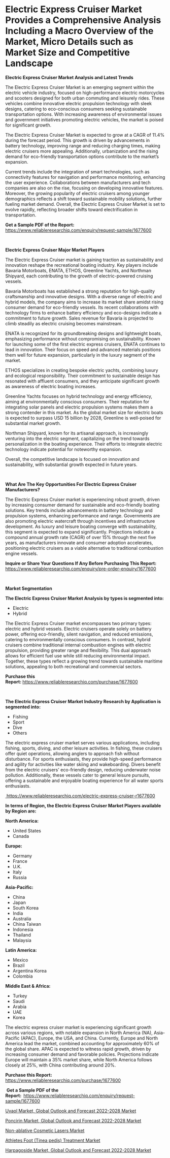 <p><h1>Electric Express Cruiser Market Provides a Comprehensive Analysis Including a Macro Overview of the Market, Micro Details such as Market Size and Competitive Landscape</h1></p><p><strong>Electric Express Cruiser Market Analysis and Latest Trends</strong></p>
<p><p>The Electric Express Cruiser Market is an emerging segment within the electric vehicle industry, focused on high-performance electric motorcycles and scooters designed for both urban commuting and leisurely rides. These vehicles combine innovative electric propulsion technology with sleek designs, catering to eco-conscious consumers seeking sustainable transportation options. With increasing awareness of environmental issues and government initiatives promoting electric vehicles, the market is poised for significant growth.</p><p>The Electric Express Cruiser Market is expected to grow at a CAGR of 11.4% during the forecast period. This growth is driven by advancements in battery technology, improving range and reducing charging times, making electric cruisers more appealing. Additionally, urbanization and the rising demand for eco-friendly transportation options contribute to the market’s expansion.</p><p>Current trends include the integration of smart technologies, such as connectivity features for navigation and performance monitoring, enhancing the user experience. Collaborations between manufacturers and tech companies are also on the rise, focusing on developing innovative features. Moreover, the growing popularity of electric cruisers among younger demographics reflects a shift toward sustainable mobility solutions, further fueling market demand. Overall, the Electric Express Cruiser Market is set to evolve rapidly, reflecting broader shifts toward electrification in transportation.</p></p>
<p><strong>Get a Sample PDF of the Report:&nbsp;</strong> <a href="https://www.reliableresearchiq.com/enquiry/request-sample/1677600?utm_campaign=1106&utm_medium=2&utm_source=Github&utm_content=ia&utm_term=14102024&utm_id=electric-express-cruiser">https://www.reliableresearchiq.com/enquiry/request-sample/1677600</a></p>
<p>&nbsp;</p>
<p><strong>Electric Express Cruiser Major Market Players</strong></p>
<p><p>The Electric Express Cruiser market is gaining traction as sustainability and innovation reshape the recreational boating industry. Key players include Bavaria Motorboats, ENATA, ETHOS, Greenline Yachts, and Northman Shipyard, each contributing to the growth of electric-powered cruising vessels.</p><p>Bavaria Motorboats has established a strong reputation for high-quality craftsmanship and innovative designs. With a diverse range of electric and hybrid models, the company aims to increase its market share amidst rising consumer demand for eco-friendly vessels. Its recent collaborations with technology firms to enhance battery efficiency and eco-designs indicate a commitment to future growth. Sales revenue for Bavaria is projected to climb steadily as electric cruising becomes mainstream.</p><p>ENATA is recognized for its groundbreaking designs and lightweight boats, emphasizing performance without compromising on sustainability. Known for launching some of the first electric express cruisers, ENATA continues to lead in innovation. Their focus on speed and advanced materials positions them well for future expansion, particularly in the luxury segment of the market.</p><p>ETHOS specializes in creating bespoke electric yachts, combining luxury and ecological responsibility. Their commitment to sustainable design has resonated with affluent consumers, and they anticipate significant growth as awareness of electric boating increases.</p><p>Greenline Yachts focuses on hybrid technology and energy efficiency, aiming at environmentally conscious consumers. Their reputation for integrating solar panels and electric propulsion systems makes them a strong contender in this market. As the global market size for electric boats is expected to surpass USD 15 billion by 2028, Greenline is well-poised for substantial market growth.</p><p>Northman Shipyard, known for its artisanal approach, is increasingly venturing into the electric segment, capitalizing on the trend towards personalization in the boating experience. Their efforts to integrate electric technology indicate potential for noteworthy expansion.</p><p>Overall, the competitive landscape is focused on innovation and sustainability, with substantial growth expected in future years.</p></p>
<p>&nbsp;</p>
<p><strong>What Are The Key Opportunities For Electric Express Cruiser Manufacturers?</strong></p>
<p><p>The Electric Express Cruiser market is experiencing robust growth, driven by increasing consumer demand for sustainable and eco-friendly boating solutions. Key trends include advancements in battery technology and propulsion systems, enhancing performance and range. Governments are also promoting electric watercraft through incentives and infrastructure development. As luxury and leisure boating converge with sustainability, this segment is expected to expand significantly. Projections indicate a compound annual growth rate (CAGR) of over 15% through the next five years, as manufacturers innovate and consumer adoption accelerates, positioning electric cruisers as a viable alternative to traditional combustion engine vessels.</p></p>
<p><strong>Inquire or Share Your Questions If Any Before Purchasing This Report:</strong> <a href="https://www.reliableresearchiq.com/enquiry/pre-order-enquiry/1677600?utm_campaign=1106&utm_medium=2&utm_source=Github&utm_content=ia&utm_term=14102024&utm_id=electric-express-cruiser">https://www.reliableresearchiq.com/enquiry/pre-order-enquiry/1677600</a></p>
<p>&nbsp;</p>
<p><strong>Market Segmentation</strong></p>
<p><strong>The Electric Express Cruiser Market Analysis by types is segmented into:</strong></p>
<p><ul><li>Electric</li><li>Hybrid</li></ul></p>
<p><p>The Electric Express Cruiser market encompasses two primary types: electric and hybrid vessels. Electric cruisers operate solely on battery power, offering eco-friendly, silent navigation, and reduced emissions, catering to environmentally conscious consumers. In contrast, hybrid cruisers combine traditional internal combustion engines with electric propulsion, providing greater range and flexibility. This dual approach allows for efficient fuel use while still reducing environmental impact. Together, these types reflect a growing trend towards sustainable maritime solutions, appealing to both recreational and commercial sectors.</p></p>
<p><strong>Purchase this Report:&nbsp;</strong><a href="https://www.reliableresearchiq.com/purchase/1677600?utm_campaign=1106&utm_medium=2&utm_source=Github&utm_content=ia&utm_term=14102024&utm_id=electric-express-cruiser">https://www.reliableresearchiq.com/purchase/1677600</a></p>
<p>&nbsp;</p>
<p><strong>The Electric Express Cruiser Market Industry Research by Application is segmented into:</strong></p>
<p><ul><li>Fishing</li><li>Sport</li><li>Dive</li><li>Others</li></ul></p>
<p><p>The electric express cruiser market serves various applications, including fishing, sports, diving, and other leisure activities. In fishing, these cruisers offer quiet operations, allowing anglers to approach fish without disturbance. For sports enthusiasts, they provide high-speed performance and agility for activities like water skiing and wakeboarding. Divers benefit from the electric cruisers' eco-friendly design, reducing underwater noise pollution. Additionally, these vessels cater to general leisure pursuits, offering a sustainable and enjoyable boating experience for all water sports enthusiasts.</p></p>
<p><a href="https://www.reliableresearchiq.com/electric-express-cruiser-r1677600?utm_campaign=1106&utm_medium=2&utm_source=Github&utm_content=ia&utm_term=14102024&utm_id=electric-express-cruiser">&nbsp;https://www.reliableresearchiq.com/electric-express-cruiser-r1677600</a></p>
<p><strong>In terms of Region, the Electric Express Cruiser Market Players available by Region are:</strong></p>
<p>
    <p> <strong> North America: </strong>
        <ul>
            <li>United States</li>
            <li>Canada</li>
        </ul>
        </p> 
    <p> <strong> Europe: </strong>
        <ul>
            <li>Germany</li>
            <li>France</li>
            <li>U.K.</li>
            <li>Italy</li>
            <li>Russia</li>
        </ul>
        </p> 
    <p> <strong> Asia-Pacific: </strong>
        <ul>
            <li>China</li>
            <li>Japan</li>
            <li>South Korea</li>
            <li>India</li>
            <li>Australia</li>
            <li>China Taiwan</li>
            <li>Indonesia</li>
            <li>Thailand</li>
            <li>Malaysia</li>
        </ul>
        </p> 
    <p> <strong> Latin America: </strong>
        <ul>
            <li>Mexico</li>
            <li>Brazil</li>
            <li>Argentina Korea</li>
            <li>Colombia</li>
        </ul>
        </p> 
    <p> <strong> Middle East & Africa: </strong>
        <ul>
            <li>Turkey</li>
            <li>Saudi</li>
            <li>Arabia</li>
            <li>UAE</li>
            <li>Korea</li>
        </ul>
    </p>
    </p>
<p><p>The electric express cruiser market is experiencing significant growth across various regions, with notable expansion in North America (NA), Asia-Pacific (APAC), Europe, the USA, and China. Currently, Europe and North America lead the market, combined accounting for approximately 60% of the global share. APAC is expected to witness rapid growth, driven by increasing consumer demand and favorable policies. Projections indicate Europe will maintain a 35% market share, while North America follows closely at 25%, with China contributing around 20%.</p></p>
<p><strong>Purchase this Report: </strong><a href="https://www.reliableresearchiq.com/purchase/1677600?utm_campaign=1106&utm_medium=2&utm_source=Github&utm_content=ia&utm_term=14102024&utm_id=electric-express-cruiser">https://www.reliableresearchiq.com/purchase/1677600</a></p>
<p>&nbsp;<strong>Get a Sample PDF of the Report:&nbsp;&nbsp;</strong><a href="https://www.reliableresearchiq.com/enquiry/request-sample/1677600?utm_campaign=1106&utm_medium=2&utm_source=Github&utm_content=ia&utm_term=14102024&utm_id=electric-express-cruiser">https://www.reliableresearchiq.com/enquiry/request-sample/1677600</a></p>
<p><strong></strong></p>
<p><p><a href="https://www.linkedin.com/pulse/uvaol-market-global-outlook-forecast-2022-2028-regional-dsjxf?trk=public_post_embed_feed-article-content&utm_campaign=1106&utm_medium=2&utm_source=Github&utm_content=ia&utm_term=14102024&utm_id=electric-express-cruiser">Uvaol Market, Global Outlook and Forecast 2022-2028 Market</a></p><p><a href="https://www.linkedin.com/pulse/poncirin-market-global-outlook-forecast-2022-2028-evolution-ypyzf?trk=public_post_embed_feed-article-content&utm_campaign=1106&utm_medium=2&utm_source=Github&utm_content=ia&utm_term=14102024&utm_id=electric-express-cruiser">Poncirin Market, Global Outlook and Forecast 2022-2028 Market</a></p><p><a href="https://github.com/WayneHopkins413/Market-Research-Report-List-1/blob/main/non-ablative-cosmetic-lasers-market.md?utm_campaign=1106&utm_medium=2&utm_source=Github&utm_content=ia&utm_term=14102024&utm_id=electric-express-cruiser">Non-ablative Cosmetic Lasers Market</a></p><p><a href="https://github.com/alesiasc0na/Market-Research-Report-List-1/blob/main/athletes-foot-tinea-pedis-treatment-market.md?utm_campaign=1106&utm_medium=2&utm_source=Github&utm_content=ia&utm_term=14102024&utm_id=electric-express-cruiser">Athletes Foot (Tinea pedis) Treatment Market</a></p><p><a href="https://www.linkedin.com/pulse/unlocking-growth-potential-strategic-analysis-harpagoside-o7mof?trk=public_post_embed_feed-article-content&utm_campaign=1106&utm_medium=2&utm_source=Github&utm_content=ia&utm_term=14102024&utm_id=electric-express-cruiser">Harpagoside Market, Global Outlook and Forecast 2022-2028 Market</a></p></p>